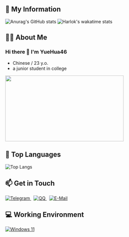 <div>
  <h2>🏅 My Information</h2>
    <img src="https://github-readme-stats.vercel.app/api?username=YueHua46&show_icons=true" alt="Anurag's GitHub stats">
    <img src="https://github-readme-stats.vercel.app/api/wakatime?username=sears" alt="Harlok's wakatime stats">
</div>

<div>
  <h2>🧑‍💻 About Me</h2>
  <div align="left">
    <h3>Hi there 👋 I'm YueHua46</h3>
    <ul>
      <li>Chinese / 23 y.o.</li>
      <li>a junior student in college</li>
    </ul>
    <img src="https://i.imgur.com/KXx0cCx.gif" width="373.5px" height="208.5px">
  </div>

</div>


<div>
  <h2>🌱 Top Languages</h2>
  <p>
    <img src="https://github-readme-stats.vercel.app/api/top-langs/?username=YueHua46&layout=compact&hide=html" alt="Top Langs">
  </p>
</div>




<div>
  <h2>📫 Get in Touch</h2>
  <a href="#">
    <img src="https://img.shields.io/badge/YueHua46-3db6f1?style=flat-square&logo=Telegram&logoColor=2ca5e0" alt="Telegram">
  </a>
   
  <a href="http://wpa.qq.com/msgrd?v=3&uin=2962952929&site=qq&menu=yes">
    <img src="https://img.shields.io/badge/2766274062-4ab7f5?style=flat-square&logo=tencentqq" alt="QQ">
  </a>
   
  <a href="mailto:2766274062@qq.com">
    <img src="https://img.shields.io/badge/-2766274062@qq.com-168de2?style=flat-square&logo=gmail&logoColor=white&labelColor=168de2" alt="E-Mail">
  </a>
</div>


<div>
  <h2>💻 Working Environment</h2>
  <p>
  <a href="https://learn.microsoft.com/en-us/windows/whats-new/windows-11-overview">
    <img src="https://img.shields.io/badge/Windows%2011-00adef?style=flat-square&logo=windows&logoColor=ffffff" alt="Windows 11">
  </a>
</p>
</div>

